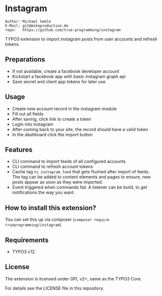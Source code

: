 # Instagram
    Author: Michael Semle
    E-Mail: git@mikeproduction.de
    repo:   https://github.com/true-programming/instagram

TYPO3 extension to import instagram posts from user accounts and refresh tokens.

## Preparations
* If not available, create a facebook developer account
* Kickstart a facebook app with basic instagram graph api
* Save secret and client app tokens for later use

## Usage
* Create new account record in the instagram module
* Fill out all fields
* After saving, click link to create a token
* Login into instagram
* After coming back to your site, the record should have a valid token
* In the dashboard click the import button

## Features
* CLI command to import feeds of all configured accounts
* CLI command to refresh account tokens
* Cache tag `tx_instagram_feed` that gets flushed after import of feeds. The tag can be added to content elements and pages to ensure, new posts appear as soon as they were imported.
* Event triggered when commands fail. A listener can be build, to get notifications the way you want.

## How to install this extension?

You can set this up via composer (`composer require trueprogramming/instagram`).

## Requirements

* TYPO3 v12.

## License

The extension is licensed under GPL v2+, same as the TYPO3 Core.

For details see the LICENSE file in this repository.
